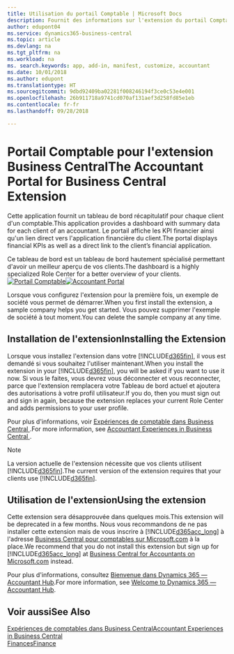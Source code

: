 ```yaml
---
title: Utilisation du portail Comptable | Microsoft Docs
description: Fournit des informations sur l'extension du portail Comptable.
author: edupont04
ms.service: dynamics365-business-central
ms.topic: article
ms.devlang: na
ms.tgt_pltfrm: na
ms.workload: na
ms. search.keywords: app, add-in, manifest, customize, accountant
ms.date: 10/01/2018
ms.author: edupont
ms.translationtype: HT
ms.sourcegitcommit: 9dbd92409ba02281f008246194f3ce0c53e4e001
ms.openlocfilehash: 26b911718a9741cd070af131aef3d258fd85e1eb
ms.contentlocale: fr-fr
ms.lasthandoff: 09/28/2018

---
```

# <a name="the-accountant-portal-for-business-central-extension"></a><span data-ttu-id="46a36-103">Portail Comptable pour l'extension Business Central</span><span class="sxs-lookup"><span data-stu-id="46a36-103">The Accountant Portal for Business Central Extension</span></span>
<span data-ttu-id="46a36-104">Cette application fournit un tableau de bord récapitulatif pour chaque client d'un comptable.</span><span class="sxs-lookup"><span data-stu-id="46a36-104">This application provides a dashboard with summary data for each client of an accountant.</span></span> <span data-ttu-id="46a36-105">Le portail affiche les KPI financier ainsi qu'un lien direct vers l'application financière du client.</span><span class="sxs-lookup"><span data-stu-id="46a36-105">The portal displays financial KPIs as well as a direct link to the client’s financial application.</span></span>  

<span data-ttu-id="46a36-106">Ce tableau de bord est un tableau de bord hautement spécialisé permettant d'avoir un meilleur aperçu de vos clients.</span><span class="sxs-lookup"><span data-stu-id="46a36-106">The dashboard is a highly specialized Role Center for a better overview of your clients.</span></span>  
<span data-ttu-id="46a36-107">[![Portail Comptable](./media/ui-extensions-accportal/accountant-portal.png)](https://go.microsoft.com/fwlink/?linkid=851257)</span><span class="sxs-lookup"><span data-stu-id="46a36-107">[![Accountant Portal](./media/ui-extensions-accportal/accountant-portal.png)](https://go.microsoft.com/fwlink/?linkid=851257)</span></span>

<span data-ttu-id="46a36-108">Lorsque vous configurez l'extension pour la première fois, un exemple de société vous permet de démarrer.</span><span class="sxs-lookup"><span data-stu-id="46a36-108">When you first install the extension, a sample company helps you get started.</span></span> <span data-ttu-id="46a36-109">Vous pouvez supprimer l'exemple de société à tout moment.</span><span class="sxs-lookup"><span data-stu-id="46a36-109">You can delete the sample company at any time.</span></span>  

## <a name="installing-the-extension"></a><span data-ttu-id="46a36-110">Installation de l'extension</span><span class="sxs-lookup"><span data-stu-id="46a36-110">Installing the Extension</span></span>
<span data-ttu-id="46a36-111">Lorsque vous installez l'extension dans votre [!INCLUDE[d365fin](includes/d365fin_md.md)], il vous est demandé si vous souhaitez l'utiliser maintenant.</span><span class="sxs-lookup"><span data-stu-id="46a36-111">When you install the extension in your [!INCLUDE[d365fin](includes/d365fin_md.md)], you will be asked if you want to use it now.</span></span> <span data-ttu-id="46a36-112">Si vous le faites, vous devrez vous déconnecter et vous reconnecter, parce que l'extension remplacera votre Tableau de bord actuel et ajoutera des autorisations à votre profil utilisateur.</span><span class="sxs-lookup"><span data-stu-id="46a36-112">If you do, then you must sign out and sign in again, because the extension replaces your current Role Center and adds permissions to your user profile.</span></span>  

<span data-ttu-id="46a36-113">Pour plus d'informations, voir [Expériences de comptable dans Business Central ](finance-accounting.md).</span><span class="sxs-lookup"><span data-stu-id="46a36-113">For more information, see [Accountant Experiences in Business Central ](finance-accounting.md).</span></span>  

> [!NOTE]  
>  <span data-ttu-id="46a36-114">La version actuelle de l'extension nécessite que vos clients utilisent [!INCLUDE[d365fin](includes/d365fin_md.md)].</span><span class="sxs-lookup"><span data-stu-id="46a36-114">The current version of the extension requires that your clients use [!INCLUDE[d365fin](includes/d365fin_md.md)].</span></span>  

## <a name="using-the-extension"></a><span data-ttu-id="46a36-115">Utilisation de l'extension</span><span class="sxs-lookup"><span data-stu-id="46a36-115">Using the extension</span></span>
<span data-ttu-id="46a36-116">Cette extension sera désapprouvée dans quelques mois.</span><span class="sxs-lookup"><span data-stu-id="46a36-116">This extension will be deprecated in a few months.</span></span> <span data-ttu-id="46a36-117">Nous vous recommandons de ne pas installer cette extension mais de vous inscrire à [!INCLUDE[d365acc_long](includes/d365acc_long_md.md)] à l'adresse [Business Central pour comptables sur Microsoft.com](https://www.microsoft.com/en-us/dynamics365/financial-insights-for-accountants) à la place.</span><span class="sxs-lookup"><span data-stu-id="46a36-117">We recommend that you do not install this extension but sign up for [!INCLUDE[d365acc_long](includes/d365acc_long_md.md)] at [Business Central for Accountants on Microsoft.com](https://www.microsoft.com/en-us/dynamics365/financial-insights-for-accountants) instead.</span></span>

<span data-ttu-id="46a36-118">Pour plus d'informations, consultez [Bienvenue dans Dynamics 365 — Accountant Hub](/dynamics365/accountants/index).</span><span class="sxs-lookup"><span data-stu-id="46a36-118">For more information, see [Welcome to Dynamics 365 — Accountant Hub](/dynamics365/accountants/index).</span></span>  

## <a name="see-also"></a><span data-ttu-id="46a36-119">Voir aussi</span><span class="sxs-lookup"><span data-stu-id="46a36-119">See Also</span></span>
[<span data-ttu-id="46a36-120">Expériences de comptables dans Business Central</span><span class="sxs-lookup"><span data-stu-id="46a36-120">Accountant Experiences in Business Central </span></span>](finance-accounting.md)  
[<span data-ttu-id="46a36-121">Finances</span><span class="sxs-lookup"><span data-stu-id="46a36-121">Finance</span></span>](finance.md)  

